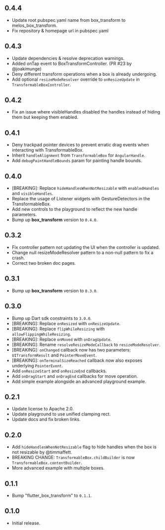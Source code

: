 ## 0.4.4

- Update root pubspec.yaml name from box_transform to melos_box_transform.
- Fix repository & homepage url in pubspec.yaml

## 0.4.3

- Update dependencies & resolve deprecation warnings.
- Added onTap event to BoxTransformController. (PR #23 by @joakimunge)
- Deny different transform operations when a box is already undergoing.
- Add optional `resizeModeResolver` override to `onResizeUpdate` in `TransformableBoxController`.

## 0.4.2

- Fix an issue where visibleHandles disabled the handles instead of hiding them but keeping them enabled.

## 0.4.1

- Deny trackpad pointer devices to prevent erratic drag events when interacting with TransformableBox.
- Inherit `handleAlignment` from `TransformableBox` for `AngularHandle`.
- Add `debugPaintHandleBounds` param for painting handle bounds.

## 0.4.0

- [BREAKING]: Replace `hideHandlesWhenNotResizable` with `enabledHandles` and `visibleHandles`.
- Replace the usage of Listener widgets with GestureDetectors in the TransformableBox.
- Add new controls to the playground to reflect the new handle parameters.
- Bump up **box_transform** version to `0.4.0`.

## 0.3.2

- Fix controller pattern not updating the UI when the controller is updated.
- Change null resizeModeResolver pattern to a non-null pattern to fix a crash.
- Correct two broken doc pages.

## 0.3.1

- Bump up **box_transform** version to `0.3.0`.

## 0.3.0

- Bump up Dart sdk constraints to `3.0.0`.
- [BREAKING]: Replace `onResized` with `onResizeUpdate`.
- [BREAKING]: Replace `flipWhileResizing` with `allowFlippingWhileResizing`.
- [BREAKING]: Replace `onMoved` with `onDragUpdate`.
- [BREAKING]: Rename `resolveResizeModeCallback` to `resizeModeResolver`.
- [BREAKING]: `onChanged` callback now has two parameters: `UITransformResult` and `PointerMoveEvent`.
- [BREAKING]: `onTerminalSizeReached` callback now also exposes underlying `PointerEvent`.
- Add `onResizeStart` and `onResizeEnd` callbacks.
- Add `onDragStart` and `onDragEnd` callbacks for move operation.
- Add simple example alongside an advanced playground example.

## 0.2.1

- Update license to Apache 2.0.
- Update playground to use unified clamping rect.
- Update docs and fix broken links.

## 0.2.0

- Add `hideHandlesWhenNotResizable` flag to hide handles when the box is not
  resizable by @timmaffett.
- BREAKING CHANGE: `TransformableBox.childBuilder` is now `TransformableBox.contentBuilder`.
- More advanced example with multiple boxes.

## 0.1.1

 - Bump "flutter_box_transform" to `0.1.1`.

## 0.1.0

- Initial release.
